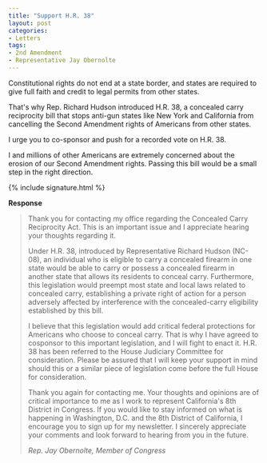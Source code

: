 ```yaml
---
title: "Support H.R. 38"
layout: post
categories:
- Letters
tags:
- 2nd Amendment
- Representative Jay Obernolte
---
```


Constitutional rights do not end at a state border, and states are required to give full faith and credit to legal permits from other states.

That's why Rep. Richard Hudson introduced H.R. 38, a concealed carry reciprocity bill that stops anti-gun states like New York and California from cancelling the Second Amendment rights of Americans from other states.

I urge you to co-sponsor and push for a recorded vote on H.R. 38.

I and millions of other Americans are extremely concerned about the erosion of our Second Amendment rights. Passing this bill would be a small step in the right direction.

{% include signature.html %}

**Response**

> Thank you for contacting my office regarding the Concealed Carry Reciprocity Act. This is an important issue and I appreciate hearing your thoughts regarding it.
> 
> Under H.R. 38, introduced by Representative Richard Hudson (NC-08), an individual who is eligible to carry a concealed firearm in one state would be able to carry or possess a concealed firearm in another state that allows its residents to conceal carry. Furthermore, this legislation would preempt most state and local laws related to concealed carry, establishing a private right of action for a person adversely affected by interference with the concealed-carry eligibility established by this bill.
> 
> I believe that this legislation would add critical federal protections for Americans who choose to conceal carry. That is why I have agreed to cosponsor to this important legislation, and I will fight to enact it. H.R. 38 has been referred to the House Judiciary Committee for consideration. Please be assured that I will keep your support in mind should this or a similar piece of legislation come before the full House for consideration.
> 
> Thank you again for contacting me. Your thoughts and opinions are of critical importance to me as I work to represent California's 8th District in Congress. If you would like to stay informed on what is happening in Washington, D.C. and the 8th District of California, I encourage you to sign up for my newsletter. I sincerely appreciate your comments and look forward to hearing from you in the future.
> 
> <cite>Rep. Jay Obernolte, Member of Congress</cite>